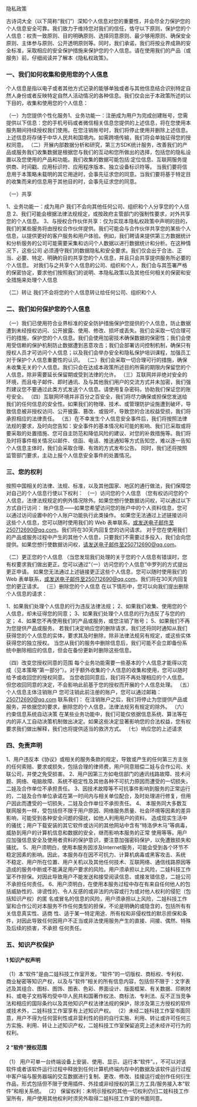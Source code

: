 隐私政策

古诗词大全（以下简称“我们”）深知个人信息对您的重要性，并会尽全力保护您的个人信息安全可靠。我们致力于维持您对我们的信任，恪守以下原则，保护您的个人信息：权责一致原则、目的明确原则、选择同意原则、最少够用原则、确保安全原则、主体参与原则、公开透明原则等。同时，我们承诺，我们将按业界成熟的安全标准，采取相应的安全保护措施来保护您的个人信息。请在使用我们的产品（或服务）前，仔细阅读并了解本《隐私权政策》。

### 一、我们如何收集和使用您的个人信息

个人信息是指以电子或者其他方式记录的能够单独或者与其他信息结合识别特定自然人身份或者反映特定自然人活动情况的各种信息。我们仅会出于本政策所述的以下目的，收集和使用您的个人信息：



（一）为您提供个性化服务1、业务功能一：注册成为用户为完成创建账号，您需提供以下信息：您的手机号码或者微信相关信息您提供的上述信息，将在您使用本服务期间持续授权我们使用。在您注销账号时，我们将停止使用并删除上述信息。上述信息将存储于中华人民共和国境内。如需跨境传输，我们将会单独征得您的授权同意。
（二）开展内部数据分析和研究，第三方SDK统计服务，改善我们的产品或服务我们收集数据是根据您与我们的互动和您所做出的选择，包括您的隐私设置以及您使用的产品和功能。我们收集的数据可能包括:定位信息、互联网服务提供商、时间戳、应用标识符、应用程序版本、独立设备标识符等。
当我们要将信息用于本策略未载明的其它用途时，会事先征求您的同意。当我们要将基于特定目的收集而来的信息用于其他目的时，会事先征求您的同意。

（一）共享

1、业务功能一：成为用户 我们不会向其他任何公司、组织和个人分享您的个人信息
2、我们可能会根据法律法规规定，或按政府主管部门的强制性要求，对外共享您的个人信息。
3、与授权合作伙伴共享：仅为实现本隐私权政策中声明的目的，我们的某些服务将由授权合作伙伴提供。我们可能会与合作伙伴共享您的某些个人信息，以提供更好的客户服务和用户体验。例如，我们聘请来提供第三方数据统计和分析服务的公司可能需要采集和访问个人数据以进行数据统计和分析。在这种情况下，这些公司 必须遵守我们的数据隐私和安全要求。我们仅会出于合法、正当、必要、特定、明确的目的共享您的个人信息，并且只会共享提供服务所必要的个人信息。 对我们与之共享个人信息的公司、组织和个人，我们会与其签署严格的保密协定，要求他们按照我们的说明、本隐私政策以及其他任何相关的保密和安全措施来处理个人信息

（二）转让 我们不会将您的个人信息转让给任何公司、组织和个人

### 二、我们如何保护您的个人信息

（一）我们已使用符合业界标准的安全防护措施保护您提供的个人信息，防止数据遭到未经授权访问、公开披露、使用、修改、损坏或丢失。我们会采取一切合理可行的措施，保护您的个人信息。我们会使用加密技术确保数据的保密性；我们会使用受信赖的保护机制防止数据遭到恶意攻击；我们会部署访问控制机制，确保只有授权人员才可访问个人信息；以及我们会举办安全和隐私保护培训课程，加强员工对于保护个人信息重要性的认识。
（二）我们会采取一切合理可行的措施，确保未收集无关的个人信息。我们只会在达成本政策所述目的所需的期限内保留您的个人信息，除非需要延长保留期或受到法律的允许。
（三）互联网并非绝对安全的环境，而且电子邮件、即时通讯、及与其他我们用户的交流方式并未加密，我们强烈建议您不要通过此类方式发送个人信息。请使用复杂密码，协助我们保证您的账号安全。
（四）互联网环境并非百分之百安全，我们将尽力确保或担保您发送给我们的任何信息的安全性。如果我们的物理、技术、或管理防护设施遭到破坏，导致信息被非授权访问、公开披露、篡改、或毁坏，导致您的合法权益受损，我们将承担相应的法律责任。
（五）在不幸发生个人信息安全事件后，我们将按照法律法规的要求，及时向您告知：安全事件的基本情况和可能的影响、我们已采取或将要采取的处置措施、您可自主防范和降低风险的建议、对您的补救措施等。我们将及时将事件相关情况以邮件、信函、电话、推送通知等方式告知您，难以逐一告知个人信息主体时，我们会采取合理、有效的方式发布公告。 同时，我们还将按照监管部门要求，主动上报个人信息安全事件的处置情况。

### 三、您的权利

按照中国相关的法律、法规、标准，以及其他国家、地区的通行做法，我们保障您对自己的个人信息行使以下权利： （一）访问您的个人信息 （您有权访问您的个人信息，法律法规规定的例外情况除外。如果您想行使数据访问权，可以通过以下方式自行访问： 账户信息——如果您希望访问您的账户中的个人资料信息，您可以通过访问设置中的个人账户功能执行此类操作。 如果您无法通过上述链接访问这些个人信息，您可以随时使用我们的 Web 表单联系，或发送电子邮件至250712690@qq.com。我们将在30天内回复您的访问请求。 对于您在使用我们的产品或服务过程中产生的其他个人信息，只要我们不需要过多投入，我们会向您提供。如果您想行使数据访问权，请发送电子邮件至250712690@qq.com。

（二）更正您的个人信息 （当您发现我们处理的关于您的个人信息有错误时，您有权要求我们做出更正。您可以通过“（一）访问您的个人信息”中罗列的方式提出更正申请。 如果您无法通过上述链接更正这些个人信息，您可以随时使用我们的 Web 表单联系，或发送电子邮件至250712690@qq.com。我们将在30天内回复您的更正请求。
（三）删除您的个人信息 在以下情形中，您可以向我们提出删除个人信息的请求：

1、如果我们处理个人信息的行为违反法律法规；
2、如果我们收集、使用您的个人信息，却未征得您的同意；
3、如果我们处理个人信息的行为违反了与您的约定；
4、如果您不再使用我们的产品或服务，或您注销了账号；
5、如果我们不再为您提供产品或服务。 若我们决定响应您的删除请求，我们还将同时通知从我们获得您的个人信息的实体，要求其及时删除，除非法律法规另有规定，或这些实体获得您的独立授权。 当您从我们的服务中删除信息后，我们可能不会立即备份系统中删除相应的信息，但会在备份更新时删除这些信息。

（四）改变您授权同意的范围 每个业务功能需要一些基本的个人信息才能得以完成（见本策略“第一部分”）。对于额外收集的个人信息的收集和使用，您可以随时给予或收回您的授权同意。 当您收回同意后，我们将不再处理相应的个人信息。但您收回同意的决定，不会影响此前基于您的授权而开展的个人信息处理。
（五）个人信息主体注销账户 您可注销此前注册的账户，您可以通过邮箱：250712690@qq.com 联系我们： 在注销账户之后，我们将停止为您提供产品或服务，并依据您的要求，删除您的个人信息，法律法规另有规定的除外。
（六）约束信息系统自动决策 在某些业务功能中，我们可能仅依据信息系统、算法等在内的非人工自动决策机制做出决定。如果这些决定显著影响您的合法权益，您有权要求我们做出解释，我们也将提供适当的救济方式。
（七）响应您的上述请求

### 四、免责声明

1、用户违反本《协议》或相关的服务条款的规定，导致或产生的任何第三方主张的任何索赔、要求或损失，包括合理的律师费，用户同意赔偿二娃与合作公司、关联公司，并使之免受损害。
2、用户因第三方如电信部门的通讯线路故障、技术问题、网络、电脑故障、系统不稳定性及其他各种不可抗力原因而遭受的一切损失，二娃及合作单位不承担责任。
3、因技术故障等不可抗事件影响到服务的正常运行的，二娃及合作单位承诺在第一时间内与相关单位配合，及时处理进行修复，但用户因此而遭受的一切损失，二娃及合作单位不承担责任。
4、 本服务同大多数互联网服务一样，受包括但不限于用户原因、网络服务质量、社会环境等因素的差异影响，可能受到各种安全问题的侵扰，如他人利用用户的资料， 造成现实生活中的骚扰；用户下载安装的其它软件或访问的其他网站中含有“特洛伊木马”等病毒，威胁到用户的计算机信息和数据的安全，继而影响本服务的正常 使用等等。用户应加强信息安全及使用者资料的保护意识，要注意加强密码保护，以免遭致损失和骚扰。
5、用户须明白，使用本服务因涉及Internet服务，可能会受到各个环节不稳定因素的影响。因此，本服务存在因不可抗力、计算机病毒或黑客攻击、系统 不稳定、用户所在位置、用户关机以及其他任何技术、互联网络、通信线路原因等造成的服务中断或不能满足用户要求的风险。用户须承担以上风险，二娃科技工作室不作担保。对因此导致用户不能发送和接受阅读信息、或接发错信息，二娃公司不承担任何责任。
6、用户须明白，在使用本服务过程中存在有来自任何他人的包括威胁性的、诽谤性的、令人反感的或非法的内容或行为或对他人权利的侵犯（包括知识产权）的匿 名或冒名的信息的风险，用户须承担以上风险，二娃科技工作室和合作公司对本服务不作任何类型的担保，不论是明确的或隐含的，包括所有有关信息真实性、适商 性、适于某一特定用途、所有权和非侵权性的默示担保和条件，对因此导致任何因用户不正当或非法使用服务产生的直接、间接、偶然、特殊及后续的损害，不承担 任何责任。

### 五、知识产权保护

#### 1 知识产权声明

（1）本“软件”是由二娃科技工作室开发。“软件”的一切版权、商标权、专利权、商业秘密等知识产权，以及与“软件”相关的所有信息内容，包括但不限于：文字表述及其组合、图标、图饰、图表、色彩、界面设计、版面框架、有关数据、印刷材料、或电子文档等均受中华人民共和国著作权法、商标法、专利法、反不正当竞争法和相应的国际条约以及其他知识产权法律法规的保护，除涉及第三方授权的软件或技术外，二娃科技工作室享有上述知识产权。
（2）未经二娃科技工作室书面同意，用户不得为任何营利性或非营利性的目的自行实施、利用、转让或许可任何三方实施、利用、转让上述知识产权，二娃科技工作室保留追究上述未经许可行为的权利。

#### 2 “软件”授权范围

（1） 用户可单一台终端设备上安装、使用、显示、运行本“软件”。，不可以对该软件或者该软件运行过程中释放到任何计算机终端内存中的数据及该软件运行过程中客户端与服务器端的交互数据进行复制、更改、修改、挂接运行或创作任何衍生作品，形式包括但不限于使用插件、外挂或非经授权的第三方工具/服务接入本“软件”和相关系统。
（2） 保留权利：未明示授权的其他一切权利仍归二娃科技工作室所有，用户使用其他权利时须另外取得二娃科技工作室的书面同意。